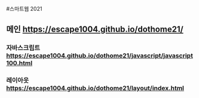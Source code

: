 #스마트웹 2021

## 메인 https://escape1004.github.io/dothome21/

### 자바스크립트 https://escape1004.github.io/dothome21/javascript/javascript100.html
### 레이아웃 https://escape1004.github.io/dothome21/layout/index.html
